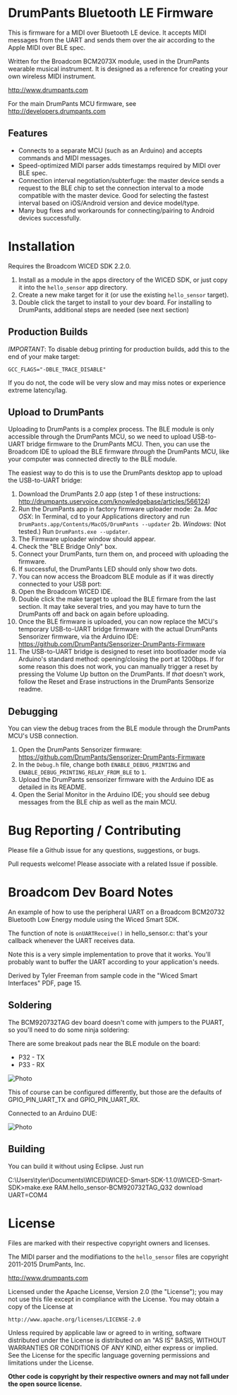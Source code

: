 DrumPants Bluetooth LE Firmware
================================================

This is firmware for a MIDI over Bluetooth LE device. It accepts MIDI messages from the UART and sends them over the air according to the Apple MIDI over BLE spec. 

Written for the Broadcom BCM2073X module, used in the DrumPants wearable musical instrument. It is designed as a reference for creating your own wireless MIDI instrument.

http://www.drumpants.com

For the main DrumPants MCU firmware, see http://developers.drumpants.com

Features
--------------------------

* Connects to a separate MCU (such as an Arduino) and accepts commands and MIDI messages.
* Speed-optimized MIDI parser adds timestamps required by MIDI over BLE spec.
* Connection interval negotiation/subterfuge: the master device sends a request to the BLE chip to set the connection interval to a mode compatible with the master device. Good for selecting the fastest interval based on iOS/Android version and device model/type.
* Many bug fixes and workarounds for connecting/pairing to Android devices successfully.


Installation
=======================

Requires the Broadcom WICED SDK 2.2.0.

1. Install as a module in the apps directory of the WICED SDK, or just copy it into the `hello_sensor` app directory.
2. Create a new make target for it (or use the existing `hello_sensor` target).
3. Double click the target to install to your dev board. For installing to DrumPants, additional steps are needed (see next section)


Production Builds
-------------------------

*IMPORTANT*: To disable debug printing for production builds, add this to the end of your make target:

`GCC_FLAGS="-DBLE_TRACE_DISABLE"`

If you do not, the code will be very slow and may miss notes or experience extreme latency/lag.


Upload to DrumPants
-------------------------

Uploading to DrumPants is a complex process. The BLE module is only accessible through the DrumPants MCU, so we need to upload USB-to-UART bridge firmware to the DrumPants MCU. Then, you can use the Broadcom IDE to upload the BLE firmware *through* the DrumPants MCU, like your computer was connected directly to the BLE module. 

The easiest way to do this is to use the DrumPants desktop app to upload the USB-to-UART bridge:

1. Download the DrumPants 2.0 app (step 1 of these instructions: http://drumpants.uservoice.com/knowledgebase/articles/566124)
2. Run the DrumPants app in factory firmware uploader mode:
2a. *Mac OSX*: In Terminal, cd to your Applications directory and run `DrumPants.app/Contents/MacOS/DrumPants --updater`
2b. *Windows*: (Not tested.) Run `DrumPants.exe --updater`.
3. The Firmware uploader window should appear.
4. Check the "BLE Bridge Only" box.
5. Connect your DrumPants, turn them on, and proceed with uploading the firmware.
6. If successful, the DrumPants LED should only show two dots.
7. You can now access the Broadcom BLE module as if it was directly connected to your USB port:
8. Open the Broadcom WICED IDE.
9. Double click the make target to upload the BLE firmare from the last section. It may take several tries, and you may have to turn the DrumPants off and back on again before uploading.
10. Once the BLE firmware is uploaded, you can now replace the MCU's temporary USB-to-UART bridge firmware with the actual DrumPants Sensorizer firmware, via the Arduino IDE: https://github.com/DrumPants/Sensorizer-DrumPants-Firmware
11. The USB-to-UART bridge is designed to reset into bootloader mode via Arduino's standard method: opening/closing the port at 1200bps. If for some reason this does not work, you can manually trigger a reset by pressing the Volume Up button on the DrumPants. If *that* doesn't work, follow the Reset and Erase instructions in the DrumPants Sensorize readme.


Debugging
-------------------------

You can view the debug traces from the BLE module through the DrumPants MCU's USB connection.

1. Open the DrumPants Sensorizer firmware: https://github.com/DrumPants/Sensorizer-DrumPants-Firmware
2. In the `Debug.h` file, change both `ENABLE_DEBUG_PRINTING` and `ENABLE_DEBUG_PRINTING_RELAY_FROM_BLE` to `1`.
3. Upload the DrumPants sensorizer firmware with the Arduino IDE as detailed in its README.
4. Open the Serial Monitor in the Arduino IDE; you should see debug messages from the BLE chip as well as the main MCU.



Bug Reporting / Contributing
==========================

Please file a Github issue for any questions, suggestions, or bugs. 

Pull requests welcome! Please associate with a related Issue if possible.



Broadcom Dev Board Notes
=======================

An example of how to use the peripheral UART on a Broadcom BCM20732 Bluetooth Low Energy module using the Wiced Smart SDK. 

The function of note is `onUARTReceive()` in hello_sensor.c: that's your callback whenever the UART receives data.

Note this is a very simple implementation to prove that it works. You'll probably want to buffer the UART according to your application's needs.

Derived by Tyler Freeman from sample code in the "Wiced Smart Interfaces" PDF, page 15.


Soldering
-------------

The BCM920732TAG dev board doesn't come with jumpers to the PUART, so you'll need to do some ninja soldering:

There are some breakout pads near the BLE module on the board: 

* P32 - TX
* P33 - RX

![Photo](soldering-example.jpg)

This of course can be configured differently, but those are the defaults of GPIO_PIN_UART_TX and GPIO_PIN_UART_RX.

Connected to an Arduino DUE:

![Photo](soldering-Arduino.jpg)



Building
-----------------

You can build it without using Eclipse. Just run

C:\Users\tyler\Documents\WICED\WICED-Smart-SDK-1.1.0\WICED-Smart-SDK>make.exe RAM.hello_sensor-BCM920732TAG_Q32 download UART=COM4




License
==========================

Files are marked with their respective copyright owners and licenses.

The MIDI parser and the modifiations to the `hello_sensor` files are copyright 2011-2015 DrumPants, Inc.

http://www.drumpants.com

Licensed under the Apache License, Version 2.0 (the "License");
you may not use this file except in compliance with the License.
You may obtain a copy of the License at

    http://www.apache.org/licenses/LICENSE-2.0

Unless required by applicable law or agreed to in writing, software
distributed under the License is distributed on an "AS IS" BASIS,
WITHOUT WARRANTIES OR CONDITIONS OF ANY KIND, either express or implied.
See the License for the specific language governing permissions and
limitations under the License.


**Other code is copyright by their respective owners and may not fall under the open source license.**
